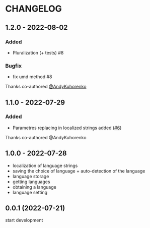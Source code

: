 # CHANGELOG

## 1.2.0 - 2022-08-02

### Added

- Pluralization (+ tests) #8

### Bugfix

- fix umd method #8

Thanks co-authored [@AndyKuhorenko](https://github.com/AndyKuhorenko)

## 1.1.0 - 2022-07-29

### Added

- Parametres replacing in localized strings added ([#6](https://github.com/LeadrateMSK/lieu/pull/6))

Thanks co-authored @AndyKuhorenko

## 1.0.0 - 2022-07-28

- localization of language strings
- saving the choice of language + auto-detection of the language
- language storage
- getting languages
- obtaining a language
- language setting

## 0.0.1 (2022-07-21)

start development
